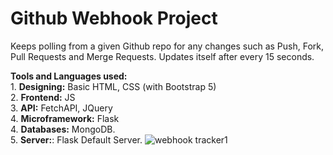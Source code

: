 # Github Webhook Project
 Keeps polling from a given Github repo for any changes such as Push, Fork, Pull Requests and Merge Requests. Updates itself after every 15 seconds.
 
<b>Tools and Languages used:</b>
<br>1. <b>Designing:</b> Basic HTML, CSS (with Bootstrap 5)
<br>2. <b>Frontend:</b> JS
<br>3. <b>API:</b> FetchAPI, JQuery
<br>4. <b>Microframework:</b> Flask
<br>4. <b>Databases:</b> MongoDB.
<br>5. <b>Server:</b>: Flask Default Server.
![webhook tracker1](https://github.com/sreeleenaganguli/Webook-Github/assets/74721433/4ee2c11d-6558-4bb4-81f4-b9a9e8315224)
